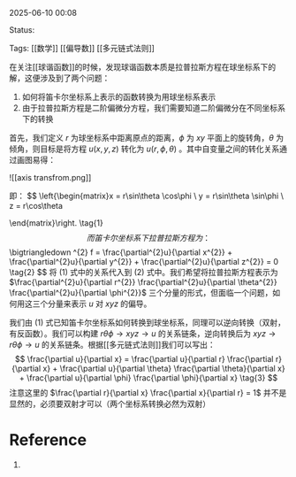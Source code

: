 2025-06-10  00:08

Status:

Tags: [[数学]] [[偏导数]] [[多元链式法则]]

在关注[[球谐函数]]的时候，发现球谐函数本质是拉普拉斯方程在球坐标系下的解，这便涉及到了两个问题：
1. 如何将笛卡尔坐标系上表示的函数转换为用球坐标系表示
2. 由于拉普拉斯方程是二阶偏微分方程，我们需要知道二阶偏微分在不同坐标系下的转换

首先，我们定义 $r$ 为球坐标系中距离原点的距离，$\phi$ 为 $xy$ 平面上的旋转角，$\theta$ 为倾角，则目标是将方程 $u(x,y,z)$ 转化为 $u(r,\phi, \theta)$ 。其中自变量之间的转化关系通过画图易得：

![[axis transfrom.png]]

即：
$$
\left\{\begin{matrix}x = r\sin\theta \cos\phi
 \\ y = r\sin\theta \sin\phi
 \\ z = r\cos\theta

\end{matrix}\right. \tag{1}
$$
而笛卡尔坐标系下拉普拉斯方程为：
$$
\bigtriangledown ^{2} f = \frac{\partial^{2}u}{\partial x^{2}} + \frac{\partial^{2}u}{\partial y^{2}} + \frac{\partial^{2}u}{\partial z^{2}} = 0 \tag{2}
$$
将 $(1)$ 式中的关系代入到 $(2)$ 式中。我们希望将拉普拉斯方程表示为 $\frac{\partial^{2}u}{\partial r^{2}} \frac{\partial^{2}u}{\partial \theta^{2}} \frac{\partial^{2}u}{\partial \phi^{2}}$ 三个分量的形式，但面临一个问题，如何用这三个分量来表示 $u$ 对 $xyz$ 的偏导。

我们由 $(1)$ 式已知笛卡尔坐标系如何转换到球坐标系，同理可以逆向转换（双射，有反函数）。我们可以构建 $r \theta \phi \to x y z \to u$ 的关系链条，逆向转换后为 $x y z\to r \theta \phi \to u$ 的关系链条。根据[[多元链式法则]]我们可以写出：
$$
 \frac{\partial u}{\partial x} = \frac{\partial u}{\partial r} \frac{\partial r}{\partial x} +  \frac{\partial u}{\partial \theta} \frac{\partial \theta}{\partial x} + \frac{\partial u}{\partial \phi} \frac{\partial \phi}{\partial x} \tag{3} 
$$
注意这里的 $\frac{\partial r}{\partial x} \frac{\partial x}{\partial r} = 1$ 并不是显然的，必须要双射才可以（两个坐标系转换必然为双射） 
# Reference

1. 